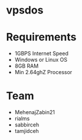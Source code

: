 # vpsdos

# Requirements
- 1GBPS Internet Speed
- Windows or Linux OS
- 8GB RAM
- Min 2.64ghZ Processor

# Team
- MehenajZabin21
- rialms
- sabbirceh
- tamjidceh

